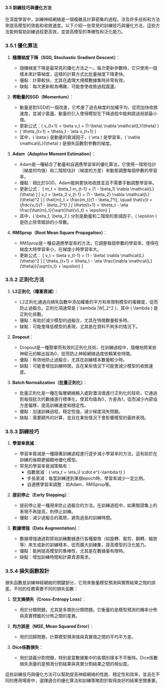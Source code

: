#### 3.5 訓練技巧與優化方法

在深度學習中，訓練神經網絡是一個複雜且計算密集的過程，涉及許多技術和方法來提高模型的效能和收斂速度。以下介紹一些常見的訓練技巧與優化方法，這些方法能夠幫助訓練過程更高效，並提高模型的準確性和泛化能力。

### 3.5.1 優化算法

1. **隨機梯度下降（SGD, Stochastic Gradient Descent）**：
   - 隨機梯度下降是最常見的優化方法之一。每次更新參數時，它只使用一個樣本來計算梯度，這樣的計算方式比批量梯度下降更快。
   - 優點：計算較快，尤其在處理大規模數據集時非常有效。
   - 缺點：每次更新較為嘈雜，可能會使收斂過程震盪。

2. **帶動量的SGD（Momentum）**：
   - 動量是對SGD的一個改進，它考慮了過去梯度的加權平均，從而加快收斂速度，並減少震盪。動量的引入使得模型在下降過程中能夠跳過局部最小值。
   - 更新公式：\( v_{t+1} = \beta v_t + (1-\beta) \nabla \mathcal{L}(\theta) \)
   - \( \theta_{t+1} = \theta_t - \eta v_{t+1} \)
   - 其中，\( \beta \) 是動量的衰減因子，\( \eta \) 是學習率，\( \nabla \mathcal{L}(\theta) \) 是損失函數對參數的梯度。

3. **Adam（Adaptive Moment Estimation）**：
   - Adam是一種結合了動量和自適應學習率的優化算法，它使用一階矩估計（梯度的均值）和二階矩估計（梯度的方差）來動態調整每個參數的學習率。
   - 優點：相比於SGD，Adam能夠更快地收斂並且不需要手動調整學習率。
   - 更新公式：
     \[
     m_t = \beta_1 m_{t-1} + (1 - \beta_1) \nabla \mathcal{L}(\theta)
     \]
     \[
     v_t = \beta_2 v_{t-1} + (1 - \beta_2) \nabla \mathcal{L}(\theta)^2
     \]
     \[
     \hat{m}_t = \frac{m_t}{1 - \beta_1^t}, \quad \hat{v}_t = \frac{v_t}{1 - \beta_2^t}
     \]
     \[
     \theta_{t+1} = \theta_t - \eta \frac{\hat{m}_t}{\sqrt{\hat{v}_t} + \epsilon}
     \]
   - 其中，\( \beta_1, \beta_2 \) 分別是動量和二階矩的衰減因子，\( \epsilon \) 是防止除零錯誤的小常數。

4. **RMSprop（Root Mean Square Propagation）**：
   - RMSprop是一種自適應學習率的方法，它調整每個參數的學習率，使得在梯度大時學習率小，在梯度小時學習率大。
   - 更新公式：
     \[
     v_t = \beta v_{t-1} + (1 - \beta) \nabla \mathcal{L}(\theta)^2
     \]
     \[
     \theta_{t+1} = \theta_t - \eta \frac{\nabla \mathcal{L}(\theta)}{\sqrt{v_t} + \epsilon}
     \]

### 3.5.2 正則化方法

1. **L2正則化（權重衰減）**：
   - L2正則化通過向損失函數中添加權重的平方和來限制模型的複雜度，從而防止過擬合。正則化項通常是 \( \lambda \|W\|_2^2 \)，其中 \( \lambda \) 是正則化係數。
   - 優點：有助於減少模型的過擬合，尤其在特徵數量較多時。
   - 缺點：可能會降低模型的表現，尤其是在資料不夠多的情況下。

2. **Dropout**：
   - Dropout是一種簡單而有效的正則化技術，在訓練過程中，隨機地將某些神經元的輸出設為0，從而防止神經網絡過度依賴某些特徵。
   - 優點：有效地防止過擬合，尤其在訓練樣本數量較少時。
   - 缺點：可能會增加訓練時間，且在某些情況下可能會減少模型的收斂速度。

3. **Batch Normalization（批量正則化）**：
   - 批量正則化是一種在每層網絡輸入處對激活值進行正則化的技術，它通過對每個批次的數據進行標準化，使其均值為0，方差為1，從而減少內部協方差偏移，提高訓練速度和穩定性。
   - 優點：加速訓練過程，穩定性強，減少梯度消失問題。
   - 缺點：需要額外的計算，並且在某些情況下會影響模型的最終表現。

### 3.5.3 訓練技巧

1. **學習率衰減**：
   - 學習率衰減是一種隨著訓練過程進行逐步減小學習率的方法，這有助於在訓練的後期更細緻地優化模型。
   - 常見的學習率衰減策略有：
     - 指數衰減：\( \eta_t = \eta_0 \cdot e^{-\lambda t} \)
     - 步長衰減：每當訓練達到某個epoch時，學習率減少一定比例。
     - 自適應學習率調整：如Adam、RMSprop等。

2. **提前停止（Early Stopping）**：
   - 提前停止是一種用來防止過擬合的方法。在訓練過程中，如果驗證集上的表現不再提高，則停止訓練。
   - 優點：減少過擬合的風險，避免過長的訓練時間。

3. **數據增強（Data Augmentation）**：
   - 數據增強通過對原始訓練數據進行各種變換（如旋轉、裁剪、翻轉、縮放等）來生成新的訓練樣本，從而擴大訓練集，提高模型的泛化能力。
   - 優點：能夠提高模型的魯棒性，尤其是在數據量有限時。
   - 缺點：增加訓練時間和計算資源需求。

### 3.5.4 損失函數設計

損失函數是訓練神經網絡的關鍵部分，它用來衡量模型預測與實際結果之間的誤差。不同的任務需要不同的損失函數：

1. **交叉熵損失（Cross-Entropy Loss）**：
   - 用於分類問題，尤其是多類別分類問題。它衡量的是模型預測的機率分佈與真實標籤的分佈之間的差異。

2. **均方誤差（MSE, Mean Squared Error）**：
   - 用於回歸問題，計算模型預測值與真實值之間的平均平方差。

3. **Dice係數損失**：
   - 用於語義分割問題，特別是當數據集中的各類別樣本不平衡時。Dice係數損失測量的是預測分割結果與真實分割結果之間的相似度。

這些訓練技巧與優化方法可以幫助提高神經網絡的性能、穩定性和效率，並且在不同的應用場景中，選擇適合的優化算法和訓練策略對於取得良好的結果至關重要。